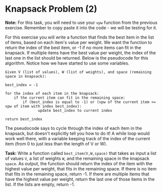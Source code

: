 # Knapsack Problem (2)

**Note:** For this task, you will need to use your `vpw` function from the previous exercise. Remember to copy paste it into the code - we will be testing for it.

For this exercise you will write a function that finds the best item in the list of items, based on each item's value per weight. We want the function to return the index of the best item, or -1 if no more items can fit in the knapsack. If multiple items have the best value per weight, the index of the last one in the list should be returned. Below is the pseudocode for this algorithm. Notice how we have started to use some variables.

```
Given V (list of values), W (list of weights), and space (remaining space in knapsack):

best_index = -1  

for the index of each item in the knapsack:
    if the current item can fit in the remaining space:   
        if (best_index is equal to -1) or (vpw of the current item >= vpw of item with index best_index):
               update best_index to current index
    
return best_index
```

The pseudocode says to cycle through the index of each item in the knapsack, but doesn't explicitly tell you how to do it! A while loop would work well there, with a variable keeping track of the index of the current item (from 0 to just less than the length of V or W).

**Task:** Write a function called `best_item(V,W,space)` that takes as input a list of values `V`, a list of weights `W`, and the remaining space in the knapsack `space`. As output, the function should return the index of the item with the highest value per weight, that fits in the remaining space. If there is no item that fits in the remaining space, return -1. If there are multiple items that have the highest value per weight, return the last one of those items in the list. If the lists are empty, return -1. 


